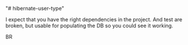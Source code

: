 "# hibernate-user-type" 

I expect that you have the right dependencies in the project.
And test are broken, but usable for populating the DB so you could see it working.

BR
